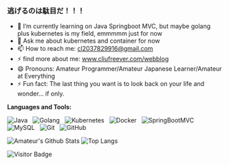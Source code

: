 <!--
**chenliu1993/chenliu1993** is a ✨ _special_ ✨ repository because its `README.md` (this file) appears on your GitHub profile.

Here are some ideas to get you started:

- 🔭 I’m currently working on ...
- 🌱 I’m currently learning ...
- 👯 I’m looking to collaborate on ...
- 🤔 I’m looking for help with ...
- 💬 Ask me about ...
- 📫 How to reach me: 
- 😄 Pronouns: ...
- ⚡ Fun fact: ...
-->

### 逃げるのは駄目だ！！！

- 🌱 I’m currently learning on Java Springboot MVC, but maybe golang plus kubernetes is my field, emmmmm just for now
- 💬 Ask me about kubernetes and container for now
- 📫 How to reach me: cl2037829916@gmail.com
- ⚡ find more about me: www.cliufreever.com/webblog
- 😄 Pronouns: Amateur Programmer/Amateur Japanese Learner/Amateur at Everything
- ⚡ Fun fact: The last thing you want is to look back on your life and wonder... if only.

**Languages and Tools:** 

![Java](https://img.shields.io/badge/-Java-black?logo=java&style=social)&nbsp;&nbsp;
![Golang](https://img.shields.io/badge/-Golang-black?logo=golang&style=social)&nbsp;&nbsp;
![Kubernetes](https://img.shields.io/badge/-Kubernetes-black?logo=kubernetes&style=social)&nbsp;&nbsp;
![Docker](https://img.shields.io/badge/-Docker-black?logo=docker&style=social)&nbsp;&nbsp;
![SpringBootMVC](https://img.shields.io/badge/-SpringBootMVC-black?logo=spring&style=social)&nbsp;&nbsp;
![MySQL](https://img.shields.io/badge/-MySQL-black?logo=mysql&style=social)&nbsp;&nbsp;
![Git](https://img.shields.io/badge/-Git-black?logo=git&style=social)&nbsp;&nbsp;
![GitHub](https://img.shields.io/badge/-GitHub-black?logo=github&style=social)&nbsp;&nbsp;

![Amateur's Github Stats](https://github-readme-stats.vercel.app/api?username=chenliu1993&count_private=true&show_icons=true&include_all_commits=true)
![Top Langs](https://github-readme-stats.vercel.app/api/top-langs/?username=chenliu1993&hide=TeX&layout=compact)

![Visitor Badge](https://visitor-badge.laobi.icu/badge?page_id=chenliu1993.chenliu1993)
